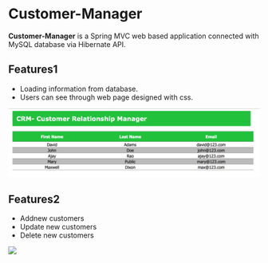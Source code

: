 # Customer-Manager

**Customer-Manager** is a Spring MVC web based application connected with MySQL database via Hibernate API.

## Features1

* Loading information from database.
* Users can see through web page designed with css.

![](image/Feature1.png)

## Features2

* Addnew customers
* Update new customers
* Delete new customers

![](image/AUD.gif)
